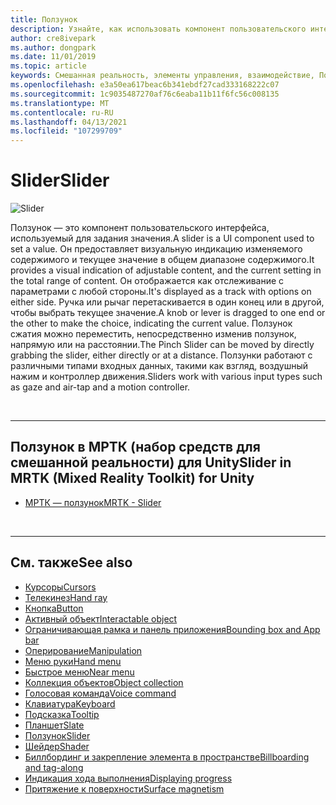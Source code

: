 ```yaml
---
title: Ползунок
description: Узнайте, как использовать компонент пользовательского интерфейса Slider для установки значения путем перемещения бегунка или рычага на дорожке с помощью набора средств Mixed Reality.
author: cre8ivepark
ms.author: dongpark
ms.date: 11/01/2019
ms.topic: article
keywords: Смешанная реальность, элементы управления, взаимодействие, Пользовательский интерфейс, UX, гарнитура смешанной реальности, гарнитура Windows Mixed Reality, гарнитура виртуальной реальности, HoloLens, ползунок, МРТК, набор средств смешанной реальности
ms.openlocfilehash: e3a50ea617beac6b341ebdf27cad333168222c07
ms.sourcegitcommit: 1c9035487270af76c6eaba11b11f6fc56c008135
ms.translationtype: MT
ms.contentlocale: ru-RU
ms.lasthandoff: 04/13/2021
ms.locfileid: "107299709"
---
```

# <a name="slider"></a><span data-ttu-id="36408-104">Slider</span><span class="sxs-lookup"><span data-stu-id="36408-104">Slider</span></span>

![Slider](images/UX_Hero_Slider.jpg)

<span data-ttu-id="36408-106">Ползунок — это компонент пользовательского интерфейса, используемый для задания значения.</span><span class="sxs-lookup"><span data-stu-id="36408-106">A slider is a UI component used to set a value.</span></span> <span data-ttu-id="36408-107">Он предоставляет визуальную индикацию изменяемого содержимого и текущее значение в общем диапазоне содержимого.</span><span class="sxs-lookup"><span data-stu-id="36408-107">It provides a visual indication of adjustable content, and the current setting in the total range of content.</span></span> <span data-ttu-id="36408-108">Он отображается как отслеживание с параметрами с любой стороны.</span><span class="sxs-lookup"><span data-stu-id="36408-108">It's displayed as a track with options on either side.</span></span> <span data-ttu-id="36408-109">Ручка или рычаг перетаскивается в один конец или в другой, чтобы выбрать текущее значение.</span><span class="sxs-lookup"><span data-stu-id="36408-109">A knob or lever is dragged to one end or the other to make the choice, indicating the current value.</span></span> <span data-ttu-id="36408-110">Ползунок сжатия можно переместить, непосредственно изменив ползунок, напрямую или на расстоянии.</span><span class="sxs-lookup"><span data-stu-id="36408-110">The Pinch Slider can be moved by directly grabbing the slider, either directly or at a distance.</span></span> <span data-ttu-id="36408-111">Ползунки работают с различными типами входных данных, такими как взгляд, воздушный нажим и контроллер движения.</span><span class="sxs-lookup"><span data-stu-id="36408-111">Sliders work with various input types such as gaze and air-tap and a motion controller.</span></span>

<br>

---

## <a name="slider-in-mrtk-mixed-reality-toolkit-for-unity"></a><span data-ttu-id="36408-112">Ползунок в МРТК (набор средств для смешанной реальности) для Unity</span><span class="sxs-lookup"><span data-stu-id="36408-112">Slider in MRTK (Mixed Reality Toolkit) for Unity</span></span>

* [<span data-ttu-id="36408-113">МРТК — ползунок</span><span class="sxs-lookup"><span data-stu-id="36408-113">MRTK - Slider</span></span>](https://docs.microsoft.com/windows/mixed-reality/mrtk-unity/features/ux-building-blocks/sliders)

<br>

---

## <a name="see-also"></a><span data-ttu-id="36408-114">См. также</span><span class="sxs-lookup"><span data-stu-id="36408-114">See also</span></span>

* [<span data-ttu-id="36408-115">Курсоры</span><span class="sxs-lookup"><span data-stu-id="36408-115">Cursors</span></span>](cursors.md)
* [<span data-ttu-id="36408-116">Телекинез</span><span class="sxs-lookup"><span data-stu-id="36408-116">Hand ray</span></span>](point-and-commit.md)
* [<span data-ttu-id="36408-117">Кнопка</span><span class="sxs-lookup"><span data-stu-id="36408-117">Button</span></span>](button.md)
* [<span data-ttu-id="36408-118">Активный объект</span><span class="sxs-lookup"><span data-stu-id="36408-118">Interactable object</span></span>](interactable-object.md)
* [<span data-ttu-id="36408-119">Ограничивающая рамка и панель приложения</span><span class="sxs-lookup"><span data-stu-id="36408-119">Bounding box and App bar</span></span>](app-bar-and-bounding-box.md)
* [<span data-ttu-id="36408-120">Оперирование</span><span class="sxs-lookup"><span data-stu-id="36408-120">Manipulation</span></span>](direct-manipulation.md)
* [<span data-ttu-id="36408-121">Меню руки</span><span class="sxs-lookup"><span data-stu-id="36408-121">Hand menu</span></span>](hand-menu.md)
* [<span data-ttu-id="36408-122">Быстрое меню</span><span class="sxs-lookup"><span data-stu-id="36408-122">Near menu</span></span>](near-menu.md)
* [<span data-ttu-id="36408-123">Коллекция объектов</span><span class="sxs-lookup"><span data-stu-id="36408-123">Object collection</span></span>](object-collection.md)
* [<span data-ttu-id="36408-124">Голосовая команда</span><span class="sxs-lookup"><span data-stu-id="36408-124">Voice command</span></span>](voice-input.md)
* [<span data-ttu-id="36408-125">Клавиатура</span><span class="sxs-lookup"><span data-stu-id="36408-125">Keyboard</span></span>](keyboard.md)
* [<span data-ttu-id="36408-126">Подсказка</span><span class="sxs-lookup"><span data-stu-id="36408-126">Tooltip</span></span>](tooltip.md)
* [<span data-ttu-id="36408-127">Планшет</span><span class="sxs-lookup"><span data-stu-id="36408-127">Slate</span></span>](slate.md)
* [<span data-ttu-id="36408-128">Ползунок</span><span class="sxs-lookup"><span data-stu-id="36408-128">Slider</span></span>](slider.md)
* [<span data-ttu-id="36408-129">Шейдер</span><span class="sxs-lookup"><span data-stu-id="36408-129">Shader</span></span>](shader.md)
* [<span data-ttu-id="36408-130">Биллбординг и закрепление элемента в пространстве</span><span class="sxs-lookup"><span data-stu-id="36408-130">Billboarding and tag-along</span></span>](billboarding-and-tag-along.md)
* [<span data-ttu-id="36408-131">Индикация хода выполнения</span><span class="sxs-lookup"><span data-stu-id="36408-131">Displaying progress</span></span>](progress.md)
* [<span data-ttu-id="36408-132">Притяжение к поверхности</span><span class="sxs-lookup"><span data-stu-id="36408-132">Surface magnetism</span></span>](surface-magnetism.md)
